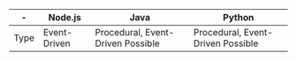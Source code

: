 -|Node.js | Java | Python
--------|--------|------|-------
Type | Event-Driven | Procedural, Event-Driven Possible | Procedural, Event-Driven Possible